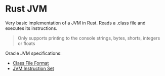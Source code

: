 # Rust JVM

Very basic implementation of a JVM in Rust. Reads a .class file and executes its instructions.

> Only supports printing to the console strings, bytes, shorts, integers or floats

Oracle JVM specifications:
- [Class File Format](https://docs.oracle.com/javase/specs/jvms/se7/html/jvms-4.html)
- [JVM Instruction Set](https://docs.oracle.com/javase/specs/jvms/se7/html/jvms-6.html)